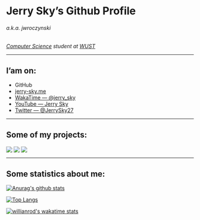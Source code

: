 # Jerry Sky’s Github Profile
###### *a.k.a. jwroczynski*

*[Computer Science](https://cs.pwr.edu.pl/index.php?lang=eng) student at [WUST](https://pwr.edu.pl/en/)*

---

## I’am on:

- GitHub
- [jerry-sky.me](https://jerry-sky.me)
- [WakaTime — @jerry_sky](https://wakatime.com/@jerry_sky)
- [YouTube — Jerry Sky](https://www.youtube.com/channel/UCU3CxcihDdt75fV5jeODOEQ)
- [Twitter — @JerrySky27](https://twitter.com/home)

---

## Some of my projects:

<img align=center src="https://github-readme-stats.vercel.app/api/pin/?username=jerry-sky&repo=personal-notebook&theme=synthwave&hide_border=true"/>

<img align=center src="https://github-readme-stats.vercel.app/api/pin/?username=jerry-sky&repo=academic-notebook&theme=synthwave&hide_border=true"/>

<img align=center src="https://github-readme-stats.vercel.app/api/pin/?username=jerry-sky&repo=academic-notebook&theme=synthwave&hide_border=true"/>

---

## Some statistics about me:

[![Anurag's github stats](https://github-readme-stats.vercel.app/api?username=jerry-sky&hide=stars&count_private=true&show_icons=true&theme=synthwave&hide_border=true)](https://github.com/anuraghazra/github-readme-stats)

[![Top Langs](https://github-readme-stats.vercel.app/api/top-langs/?username=jerry-sky&layout=compact&theme=synthwave&hide_border=true&exclude_repo=python-unity-ai&count_private=true&langs_count=10)](https://github.com/anuraghazra/github-readme-stats)

[![willianrod's wakatime stats](https://github-readme-stats.vercel.app/api/wakatime?username=jerry_sky&layout=compact&theme=synthwave&hide_border=true)](https://github.com/anuraghazra/github-readme-stats)
